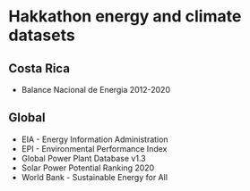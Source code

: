 # Hakkathon energy and climate datasets

## Costa Rica

- Balance Nacional de Energia 2012-2020

## Global

- EIA - Energy Information Administration
- EPI - Environmental Performance Index
- Global Power Plant Database v1.3
- Solar Power Potential Ranking 2020
- World Bank - Sustainable Energy for All
